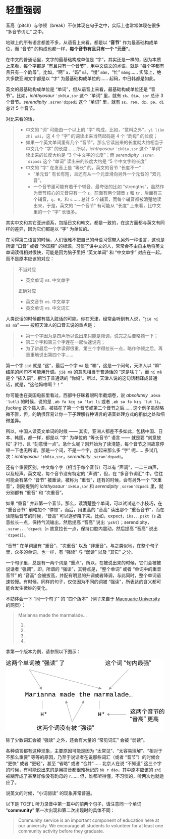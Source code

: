 # 轻重强弱

音高（pitch）与停顿（break）不仅体现在句子之中，实际上也常常体现在很多 “多音节词汇” 之中。

地球上的所有语言都差不多，从语音上来看，都是以 “**音节**” 作为最基础构成单位，而 “音节” 的构成也都一样，**每个音节有且只有一个 “元音”**。

在中文的普通话里，文字的最基础构成单位是 “字”，其实还是一样的，因为本质上来看，每个字都是 “有且只有一个音节”，用中文语文的术语，就是 “每个字都有且只有一个韵母”。比如，“啊” `a`，“妈” `mā`，“慢” `màn`，“忙” `máng`…… 实际上，绝大多数亚洲文字都是以 “字” 为最基础构成单位的…… 起码，中日韩都是如此。

英文的最基础构成单位是 “单词”，但从语音上来看，最基础构成单位还是 “音节”。比如，*ichthyosaur* `ˈɪkθiəˌsɔr` 这个 “单词” 里，就有 `ɪk`、`θiə`、`sɔr` 总计 3 个音节。*serendipity* `ˌsɛrənˈdɪpədi` 这个 “单词” 里，就有 `sɛ`、`rən`、`dɪ`、`pə`、`di` 总计 5 个音节。

对比来看的话，

> * 中文的 “词” 可能由一个以上的 “字” 构成，比如，“意料之外”，`yì liào zhī wài`，这 4 个 “字” 的词读出来当然起码是 4 个 “韵母” 的长度；
> * 如果一个英文单词里有几个 “音节”，那么它读出来的长度就大约相当于中文几个 “字” 的长度…… 所以，*ichthyosaur* `ˈɪkθiəˌsɔr` 这个 “单词” 读出来的长度大约是 “3 个中文字的长度”；而 *serendipity* `ˌsɛrənˈdɪpədi` 这个 “单词”  读出来的长度大约是 “5 个中文字的长度”
> * 中文的 “字” 在发音上是 “等长” 的，英文的音节 “长度不一”：
>   * “单元音” 有长有短，且还有从一个元音滑向另外一个元音的 “双元音”。
>   * 一个音节里可能有若干个辅音，最夸张的比如 “strengths”，虽然作为音节核心的元音只有一个 `ɛ`，前面有两个辅音 `s` 和 `tr`，后面有三个辅音，`ŋ`、`θ`，和 `s`…… 总计 5 个辅音，而每个辅音都被清楚地读出来，于是，英文的 “一个音节” 有可能从 “长度” 上来看，比中文里的一个 “字” 长很多。

其实中文和其它亚洲语系，包括日文和韩文，都是一致的，在这方面都与英文有同样的差异，因为它们都是以 “字” 为单位的。

在习得第二语言的时候，人们很难不把自己的母语习惯带入另外一种语言，这也是所谓 “口音” 或者 “外国腔” 的根源。习惯了讲中文的人，常常会不由自主地将英文单词读得相对很快，可能是因为脑子里把 “英文单词” 和 “中文单字” 对应在一起，而不是原本应该的对应：

> 不当对应
>
> * 英文单词 vs. 中文单字
>
> 正确对应
>
> * 英文音节 vs. 中文单字
> * 英文单词 vs. 中文词汇

人类说话的时候都有插入脏话的可能。你在天津，经常会听到有人说，“`jiè ní mǎ mà`” —— 按照天津人的口音去说的重点是：

> * 第一个字因为是四声所以说出来只能是降调，说完之后要略顿一下；
> * 第二个字和第三个字连在一起快速说完；
> * 为了讲最后一个字读得很重，第三个字得拉长一点，略作停顿之后，再重重地说出第四个字……

第一个字 `jiè` 就是 “这”，最后一个字 `mà` 是 “嘛”，这是一个问句，天津人以 “嘛” 结尾的问句不可能用升调。`jiè mà` 的意思相当于普通话的 “这是啥？”，而 `ní mǎ` 是个 “插入语”，相当于普通话的 “你妈”。所以，天津人说的这句话翻译成普通话，就是，“这他妈啥啊？！”

你可能也在美国电影里看过，西部牛仔眯着眼叼半截烟卷，说 *absolutely* `ˌæbsəˈlutli` 的时候，说的是 `ˌæb fə kɪŋ sə ˈlut li` 或者 `ˌæb sə fə kɪŋ ˈlut li`。*fucking* 这个插入语，被插在了第一个音节或第二个音节之后…… 这个例子虽然略微不雅，但，的确很容易让你一下子理解各种语言的语音处理方式的相似之处和细微差异。

所以，中国人读英文单词的时候 —— 其实，亚洲人都差不多如此，包括中国、日本、韩国，都一样，都是以 “字” 为单位的 “等长音节” 语言 —— 就是要 “刻意放松” 才行，且 “刻意慢一点”。急什么呢？刚开始为了读清楚，每个音节之间故意停顿一下也无所谓，那是一个词，不是一个字，加起来那么多 “字” 呢…… 多试几次：*ichthyosaur* `ˈɪkθiəˌsɔr`，*serendipity* `ˌsɛrənˈdɪpədi`。

还有个重要区别。中文每个字（相当于每个音节）可以有 “声调”，一二三四声，以及轻声。英文呢，每个音节没有特定的 “声调”，但，在 “多音节词汇” 中，往往可能会有某个 “音节” 被重读，被称为 “重音”，还有的时候，会有另外一个 “次重音”，刚刚提到的 *ichthyosaur* `ˈɪkθiəˌsɔr`  和 *serendipity* `ˌsɛrənˈdɪpədi` 里，就分别都有 “重音” 和 “次重音”。 

如果 “重音” 并非第一个音节，那么，读清楚整个单词，可以试试这个小技巧，在 “重音音节” 前略加个 “停顿”，而后，用更高的 “音高” 读出那个 “重音音节”，而在读随后音节的时候，“音高” 可以逐步降下来。比如，expect，`iks...pɛkt`（`s` 故意拉长一点，保持气流输出，然后提高 “音高” 说出 `ˈpɛkt`）；serendipity，`ˌsɛrən...ˈdɪpədi`（`n` 故意拉长一点，保持口腔内震动，然后提高 “音高” 说出 `ˈdɪpədi`）。

“音节” 在单词里有 “重音”、“次重音” 以及 “非重音”。与之类似地，在整个句子里，众多的单词，也一样，有 “强读” 与 “弱读” 以及 “其它” 之分。

一个句子里，总是有一两个词是 “重点”，所以，在被说出来的时候，它们会被被说话者 “强调”，即，所谓的 “强读”，其特点是，“整个单词” 或者 “单词中的重音音节” 的 “音高” 会被拔高，并配有明显的升调或者降调，与此同时，整个单词语速较慢。有时候，同样的句子，仅仅因为不同的词被 “强读”，所表达的含义都可能会发生微妙的变化。

不妨体会一下 “同一个句子” 的 “四个版本”（例子来自于 [Macquarie University](https://www.mq.edu.au/about/about-the-university/our-faculties/medicine-and-health-sciences/departments-and-centres/department-of-linguistics/our-research/phonetics-and-phonology/speech/phonetics-and-phonology/Intonation-tobi-introduction) 的网页）：

> Marianna made the marmalade...
> 1. <audio src="../audios/marm1.wav" />
> 2. <audio src="../audios/marm2.wav" />
> 3. <audio src="../audios/marm3.wav" />
> 4. <audio src="../audios/marm4.wav" />

拿第一个版本为例，请参照以下图示：

![](../images/nuclear-accented-words.svg)

除了少数词汇会被 “强读” 之外，还会有大量的 “常见词汇” 会被 “弱读”。

各种语言都有这种现象，主要原因可能是因为 “太常见”、“太容易理解”、“相对于不那么重要” 等等的原因，乃至于说话者在说那些词汇（或者 “音节”）的时候会 “更快” 或者 “更轻”，甚至 “省略” 或者 “合并”…… 北京人在说 “不知道” 这三个字的时候，有可能说出来的是用拼音都很难标记的 `bù r dào`，其中原本应该的 `zhī` 被糊弄成了甚至好像没有韵母的 `r`…… 但，谁都听得懂，不习惯的，听两次也就适应了。

说英文的时候，“小词弱读” 的现象非常普遍。

以下是 TOEFL 听力录音中第一篇中的前两个句子，请注意同一个单词 “**community**” 第一次出现和第二次出现时的具体不同：

> Community service is an important component of education here at our university. We encourage all students to volunteer for at least one community activity before they graduate.

<audio src="../audios/toefl-sampe-01.mp3" />

这段录音中所有被强读的词汇在以下的文本中被加重标记（而没有标记的，就是被弱读的）：

> **Community** **service** is an **important** **component** of **education** **here** at our **university**. We **encourage** **all** **students** to **volunteer** for at **least** **one** community **activity** **before** they **graduate**.

某个单词被强读或者被弱读的时候，该单词的元音长短和重音所在（如果是多音节单词的话）都会相应发生变化，具体常见变化如下：

如果一个单词被强读，那么这个单词中的：

- 长元音会被读的很清楚，并且足够长，甚至显得更长一些；
- 双元音会被读的很饱满，并且显得很有弹性；
- 落在重音上的短元音都会显得更长一些；
- 重音所在的音节可能带着不同的声调（平调、升调、降调）……
- 重音所在的音节可能带着不同的音高（往往是 “高”、“中”、“低” 中的 “高”）……

如果一个单词被弱读，那么这个单词中的：

- 长元音会变得短一些（几乎与短元音的长度相当）；
- 重音音节会变得与非重音音节一样轻；
- 很多元音都会发生变化，向/ə/靠拢；
- 轻辅音/s/、/t/、/k/、/f/之后的元音/ə/可能会直接被省略掉；
- 整个单词所处的音高往往是 “高”、“中”、“低” 之中的 “低”，最多是 “中”……

其实，哪怕在单独读某一个单词的时候，其中元音的长短都会受到重音重读的影响。比如，“city” 这个单词，重音在第一个音节上，而两处的元音是一样的：/ˈsi-ti/；但是只要你把第一个音节读得足够重，自然而然就能感觉到第一个/i/要比第二个/i/长。

大多数助动词、系动词、介词、连词、冠词、代词，都有两种发音形式：“强读式”、“弱读式”。这些单词往往都是单音节单词。在自然语流中，它们更多的情况下是以弱读式读出的。以下是其中最常见最普及的强读式、弱读式对照列表。注意，以下的列表不能当作规则使用，不是所有的虚词在任何情况下都必须弱读；也不是所有的实词都必须被强读。下面的列表只是在描述现象。

- a: /eɪ/→/ə/
- am: /æm/→/əm, m/
- an: /æn/→/ən, n/
- and: /ænd/→/ənd, nd, ən, n/
- any: /'eni/→/ni/
- are: /a:/→/ə/
- as: /æs/→/əz/
- at: /æt/→/ət/
- but: /bʌt/→/bət/
- can: /kæn/→/kən, kn, kŋ/
- could: /kud/→/kəd, kd/
- do: /duː/→/du, də, d/
- does: /dʌz/→/dəz, z, s/
- for: /fɔː/→/fə/
- from: /frɔm/→/frəm, frm/
- had: /hæd/→/həd, əd, d/
- has: /hæz/→/həz, əz, z, s/
- have: /hæv/→/həv, əv, v/
- he: /hiː/→/hi, iː, i/
- her: /həː/→/hə, əː, ə/
- him: /him/→/im/
- his: /hiz/→/iz/
- I: /ai/→/aː, ə/
- is: /iz/→/s, z/
- many: /'meni/→/mni/
- me: /miː/→/mi/
- must: /mʌst/→/məst, məs/
- my: /mai/→/mi/
- of: /əv/→/əv, v, ə/
- our: /ɑʊɚ/→/ar/
- shall: /ʃæl/→/ʃəl, ʃl/
- she: /ʃiː/→/ʃi/
- should: /ʃud/→/ʃəd, ʃd, ʃt/
- so: /səʊ/→/sə/
- some: /sʌm/→/səm, sm/
- such: /sʌʧ/→/səʧ/
- than: /ðæn/→/ðən, ðn/
- that: /ðæt/→/ðət/
- the: /ði:/→/ði, ðə/
- them: /ðem/→/ðəm, ðm, əm, m/
- then: /ðen/→/ðən/
- to: /tuː/→/tu, tə/
- us: /us/→/əs/
- was: /wɔz/→/wəz, wə/
- we: /wiː/→/wi/
- were: /wəː/→/wə/
- when: /wen/→/wən/
- will: /wil/→/əl, l/
- would: /wud/→/wəd, əd, d/
- you: /juː/→/ju/

到了这一节，我们开始逐步深入关注越来越多的 “细节” 了，尽管，我们尚未对被认为是 “最基础” 的 “音素” 进行研究。但，“能注意到这些细节” 的前提，需要 “重复强调”：

> 已经有一段时间的 “生学硬练” 作为基础……
